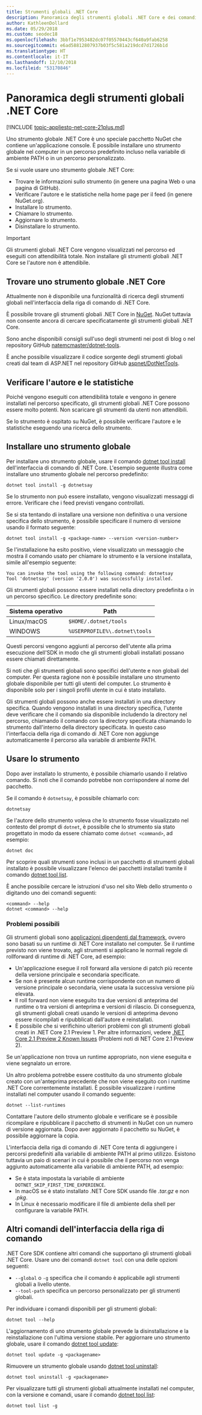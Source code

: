 ```yaml
---
title: Strumenti globali .NET Core
description: Panoramica degli strumenti globali .NET Core e dei comandi dell'interfaccia della riga di comando di .NET Core disponibili.
author: KathleenDollard
ms.date: 05/29/2018
ms.custom: seodec18
ms.openlocfilehash: 3bbf1e7953482dc07f05570443cf640a9fab6258
ms.sourcegitcommit: e6ad58812807937b03f5c581a219dcd7d1726b1d
ms.translationtype: HT
ms.contentlocale: it-IT
ms.lasthandoff: 12/10/2018
ms.locfileid: "53170846"
---
```

# <a name="net-core-global-tools-overview"></a>Panoramica degli strumenti globali .NET Core

[!INCLUDE [topic-appliesto-net-core-21plus.md](../../../includes/topic-appliesto-net-core-21plus.md)]

Uno strumento globale .NET Core è uno speciale pacchetto NuGet che contiene un'applicazione console. È possibile installare uno strumento globale nel computer in un percorso predefinito incluso nella variabile di ambiente PATH o in un percorso personalizzato.

Se si vuole usare uno strumento globale .NET Core:

* Trovare le informazioni sullo strumento (in genere una pagina Web o una pagina di GitHub).
* Verificare l'autore e le statistiche nella home page per il feed (in genere NuGet.org).
* Installare lo strumento.
* Chiamare lo strumento.
* Aggiornare lo strumento.
* Disinstallare lo strumento.

> [!IMPORTANT]
> Gli strumenti globali .NET Core vengono visualizzati nel percorso ed eseguiti con attendibilità totale. Non installare gli strumenti globali .NET Core se l'autore non è attendibile.

## <a name="find-a-net-core-global-tool"></a>Trovare uno strumento globale .NET Core

Attualmente non è disponibile una funzionalità di ricerca degli strumenti globali nell'interfaccia della riga di comando di .NET Core.

È possibile trovare gli strumenti globali .NET Core in [NuGet](https://www.nuget.org). NuGet tuttavia non consente ancora di cercare specificatamente gli strumenti globali .NET Core.

Sono anche disponibili consigli sull'uso degli strumenti nei post di blog o nel repository GitHub [natemcmaster/dotnet-tools](https://github.com/natemcmaster/dotnet-tools).

È anche possibile visualizzare il codice sorgente degli strumenti globali creati dal team di ASP.NET nel repository GitHub [aspnet/DotNetTools](https://github.com/aspnet/DotNetTools/).

## <a name="check-the-author-and-statistics"></a>Verificare l'autore e le statistiche

Poiché vengono eseguiti con attendibilità totale e vengono in genere installati nel percorso specificato, gli strumenti globali .NET Core possono essere molto potenti. Non scaricare gli strumenti da utenti non attendibili.

Se lo strumento è ospitato su NuGet, è possibile verificare l'autore e le statistiche eseguendo una ricerca dello strumento.

## <a name="install-a-global-tool"></a>Installare uno strumento globale

Per installare uno strumento globale, usare il comando [dotnet tool install](dotnet-tool-install.md) dell'interfaccia di comando di .NET Core. L'esempio seguente illustra come installare uno strumento globale nel percorso predefinito:

```console
dotnet tool install -g dotnetsay
```

Se lo strumento non può essere installato, vengono visualizzati messaggi di errore. Verificare che i feed previsti vengano controllati.

Se si sta tentando di installare una versione non definitiva o una versione specifica dello strumento, è possibile specificare il numero di versione usando il formato seguente:

```console
dotnet tool install -g <package-name> --version <version-number>
```

Se l'installazione ha esito positivo, viene visualizzato un messaggio che mostra il comando usato per chiamare lo strumento e la versione installata, simile all'esempio seguente:

```
You can invoke the tool using the following command: dotnetsay
Tool 'dotnetsay' (version '2.0.0') was successfully installed.
```

Gli strumenti globali possono essere installati nella directory predefinita o in un percorso specifico. Le directory predefinite sono:

| Sistema operativo          | Path                          |
|-------------|-------------------------------|
| Linux/macOS | `$HOME/.dotnet/tools`         |
| WINDOWS     | `%USERPROFILE%\.dotnet\tools` |

Questi percorsi vengono aggiunti al percorso dell'utente alla prima esecuzione dell'SDK in modo che gli strumenti globali installati possano essere chiamati direttamente.

Si noti che gli strumenti globali sono specifici dell'utente e non globali del computer. Per questa ragione non è possibile installare uno strumento globale disponibile per tutti gli utenti del computer. Lo strumento è disponibile solo per i singoli profili utente in cui è stato installato.

Gli strumenti globali possono anche essere installati in una directory specifica. Quando vengono installati in una directory specifica, l'utente deve verificare che il comando sia disponibile includendo la directory nel percorso, chiamando il comando con la directory specificata chiamando lo strumento dall'interno della directory specificata.
In questo caso l'interfaccia della riga di comando di .NET Core non aggiunge automaticamente il percorso alla variabile di ambiente PATH.

## <a name="use-the-tool"></a>Usare lo strumento

Dopo aver installato lo strumento, è possibile chiamarlo usando il relativo comando. Si noti che il comando potrebbe non corrispondere al nome del pacchetto.

Se il comando è `dotnetsay`, è possibile chiamarlo con:

```console
dotnetsay
```

Se l'autore dello strumento voleva che lo strumento fosse visualizzato nel contesto del prompt di `dotnet`, è possibile che lo strumento sia stato progettato in modo da essere chiamato come `dotnet <command>`, ad esempio:

```console
dotnet doc
```

Per scoprire quali strumenti sono inclusi in un pacchetto di strumenti globali installato è possibile visualizzare l'elenco dei pacchetti installati tramite il comando [dotnet tool list](dotnet-tool-list.md).

È anche possibile cercare le istruzioni d'uso nel sito Web dello strumento o digitando uno dei comandi seguenti:

```console
<command> --help
dotnet <command> --help
```

### <a name="what-could-go-wrong"></a>Problemi possibili

Gli strumenti globali sono [applicazioni dipendenti dal framework](../deploying/index.md#framework-dependent-deployments-fdd), ovvero sono basati su un runtime di .NET Core installato nel computer. Se il runtime previsto non viene trovato, agli strumenti si applicano le normali regole di rollforward di runtime di .NET Core, ad esempio:

* Un'applicazione esegue il roll forward alla versione di patch più recente della versione principale e secondaria specificate.
* Se non è presente alcun runtime corrispondente con un numero di versione principale o secondaria, viene usata la successiva versione più elevata.
* Il roll forward non viene eseguito tra due versioni di anteprima del runtime o tra versioni di anteprima e versioni di rilascio. Di conseguenza, gli strumenti globali creati usando le versioni di anteprima devono essere ricompilati e ripubblicati dall'autore e reinstallati.
* È possibile che si verifichino ulteriori problemi con gli strumenti globali creati in .NET Core 2.1 Preview 1. Per altre informazioni, vedere [.NET Core 2.1 Preview 2 Known Issues](https://github.com/dotnet/core/blob/master/release-notes/2.1/Preview/2.1.0-preview2-known-issues.md) (Problemi noti di NET Core 2.1 Preview 2).

Se un'applicazione non trova un runtime appropriato, non viene eseguita e viene segnalato un errore.

Un altro problema potrebbe essere costituito da uno strumento globale creato con un'anteprima precedente che non viene eseguito con i runtime .NET Core correntemente installati. È possibile visualizzare i runtime installati nel computer usando il comando seguente:

```console
dotnet --list-runtimes
```

Contattare l'autore dello strumento globale e verificare se è possibile ricompilare e ripubblicare il pacchetto di strumenti in NuGet con un numero di versione aggiornata. Dopo aver aggiornato il pacchetto su NuGet, è possibile aggiornare la copia.

L'interfaccia della riga di comando di .NET Core tenta di aggiungere i percorsi predefiniti alla variabile di ambiente PATH al primo utilizzo. Esistono tuttavia un paio di scenari in cui è possibile che il percorso non venga aggiunto automaticamente alla variabile di ambiente PATH, ad esempio:

* Se è stata impostata la variabile di ambiente `DOTNET_SKIP_FIRST_TIME_EXPERIENCE`.
* In macOS se è stato installato .NET Core SDK usando file *.tar.gz* e non *.pkg*.
* In Linux è necessario modificare il file di ambiente della shell per configurare la variabile PATH.

## <a name="other-cli-commands"></a>Altri comandi dell'interfaccia della riga di comando

.NET Core SDK contiene altri comandi che supportano gli strumenti globali .NET Core. Usare uno dei comandi `dotnet tool` con una delle opzioni seguenti:

* `--global` o `-g` specifica che il comando è applicabile agli strumenti globali a livello utente.
* `--tool-path` specifica un percorso personalizzato per gli strumenti globali.

Per individuare i comandi disponibili per gli strumenti globali:

```console
dotnet tool --help
```

L'aggiornamento di uno strumento globale prevede la disinstallazione e la reinstallazione con l'ultima versione stabile. Per aggiornare uno strumento globale, usare il comando [dotnet tool update](dotnet-tool-update.md):

```console
dotnet tool update -g <packagename>
```

Rimuovere un strumento globale usando [dotnet tool uninstall](dotnet-tool-uninstall.md):

```console
dotnet tool uninstall -g <packagename>
```

Per visualizzare tutti gli strumenti globali attualmente installati nel computer, con la versione e comandi, usare il comando [dotnet tool list](dotnet-tool-list.md):

```console
dotnet tool list -g
```